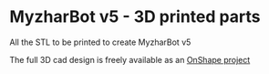 # MyzharBot v5 - 3D printed parts

All the STL to be printed to create MyzharBot v5

The full 3D cad design is freely available as an [OnShape project](https://cad.onshape.com/documents/913659ccf77ccc023b906686/w/971dcd5ae4e68732747aa68d/e/ac4eea6b6d28f57934359ca2)
